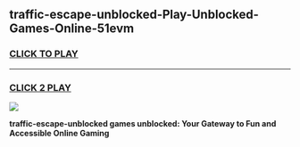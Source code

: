 
## traffic-escape-unblocked-Play-Unblocked-Games-Online-51evm
<h3>
<a href="https://premium76.site?title=traffic-escape-unblocked&ref=25A">CLICK TO PLAY</a></h3>
<hr>

<h3>
<a href="https://premium76.site?title=traffic-escape-unblocked&ref=25A">CLICK 2 PLAY</a>
  
</h3>

<a href="https://premium76.site?title=traffic-escape-unblocked&ref=25A"><img src="https://clearcache.store/games.png"></a>


**traffic-escape-unblocked games unblocked: Your Gateway to Fun and Accessible Online Gaming**
